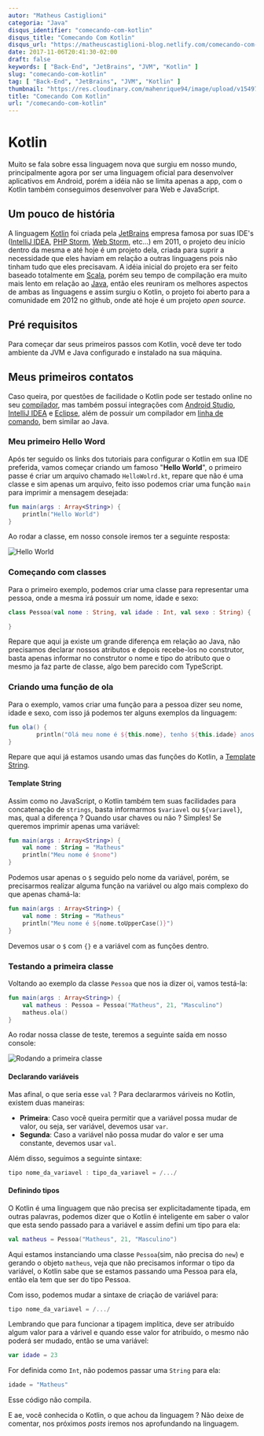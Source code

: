 ```yaml
---
autor: "Matheus Castiglioni"
categoria: "Java"
disqus_identifier: "comecando-com-kotlin"
disqus_title: "Comecando Com Kotlin"
disqus_url: "https://matheuscastiglioni-blog.netlify.com/comecando-com-kotlin"
date: 2017-11-06T20:41:30-02:00
draft: false
keywords: [ "Back-End", "JetBrains", "JVM", "Kotlin" ]
slug: "comecando-com-kotlin"
tag: [ "Back-End", "JetBrains", "JVM", "Kotlin" ]
thumbnail: "https://res.cloudinary.com/mahenrique94/image/upload/v1549726272/comecando-com-kotlin_sqiaot.png"
title: "Comecando Com Kotlin"
url: "/comecando-com-kotlin"
---
```


# Kotlin

Muito se fala sobre essa linguagem nova que surgiu em nosso mundo, principalmente agora por ser uma linguagem oficial para desenvolver aplicativos em Android, porém a idéia não se limita apenas a app, com o Kotlin também conseguimos desenvolver para Web e JavaScript.

## Um pouco de história

A linguagem [Kotlin](http://kotlinlang.org/) foi criada pela [JetBrains](https://www.jetbrains.com/) empresa famosa por suas IDE's ([IntelliJ IDEA](https://www.jetbrains.com/idea/), [PHP Storm](https://www.jetbrains.com/phpstorm/?fromMenu), [Web Storm](https://www.jetbrains.com/webstorm/?fromMenu), etc...) em 2011, o projeto deu início dentro da mesma e até hoje é um projeto dela, criada para suprir a necessidade que eles haviam em relação a outras linguagens pois não tinham tudo que eles precisavam. A idéia inicial do projeto era ser feito baseado totalmente em [Scala](https://www.scala-lang.org/), porém seu tempo de compilação era muito mais lento em relação ao [Java](https://en.wikipedia.org/wiki/Java_(programming_language)), então eles reuniram os melhores aspectos de ambas as linguagens e assim surgiu o Kotlin, o projeto foi aberto para a comunidade em 2012 no github, onde até hoje é um projeto *open source*.

## Pré requisitos

Para começar dar seus primeiros passos com Kotlin, você deve ter todo ambiente da JVM e Java configurado e instalado na sua máquina.

## Meus primeiros contatos

Caso queira, por questões de facilidade o Kotlin pode ser testado online no seu [compilador](https://try.kotlinlang.org/), mas também possuí integrações com [Android Studio](http://kotlinlang.org/docs/tutorials/kotlin-android.html), [IntelliJ IDEA](http://kotlinlang.org/docs/tutorials/getting-started.html) e [Eclipse](http://kotlinlang.org/docs/tutorials/getting-started-eclipse.html), além de possuir um compilador em [linha de comando](http://kotlinlang.org/docs/tutorials/command-line.html), bem similar ao Java.

### Meu primeiro Hello Word

Após ter seguido os links dos tutoriais para configurar o Kotlin em sua IDE preferida, vamos começar criando um famoso "**Hello World**", o primeiro passe é criar um arquivo chamado `HelloWolrd.kt`, repare que não é uma classe e sim apenas um arquivo, feito isso podemos criar uma função `main` para imprimir a mensagem desejada:

```kotlin
fun main(args : Array<String>) {
    println("Hello World")
}
```

Ao rodar a classe, em nosso console iremos ter a seguinte resposta:

![Hello World](https://res.cloudinary.com/mahenrique94/image/upload/v1549726349/kotlin-console-01_glkyen.png)

### Começando com classes

Para o primeiro exemplo, podemos criar uma classe para representar uma pessoa, onde a mesma irá possuir um nome, idade e sexo:

```kotlin
class Pessoa(val nome : String, val idade : Int, val sexo : String) {

}
```

Repare que aqui ja existe um grande diferença em relação ao Java, não precisamos declarar nossos atributos e depois recebe-los no construtor, basta apenas informar no construtor o nome e tipo do atributo que o mesmo ja faz parte de classe, algo bem parecido com TypeScript.

### Criando uma função de ola

Para o exemplo, vamos criar uma função para a pessoa dizer seu nome, idade e sexo, com isso já podemos ter alguns exemplos da linguagem:

```kotlin
fun ola() {
        println("Olá meu nome é ${this.nome}, tenho ${this.idade} anos e sou do sexo ${this.sexo.toLowerCase()}");
}
```

Repare que aqui já estamos usando umas das funções do Kotlin, a [Template String](http://kotlinlang.org/docs/reference/basic-syntax.html#using-string-templates).

#### Template String

Assim como no JavaScript, o Kotlin também tem suas facilidades para concatenação de `strings`, basta informarmos `$variavel` ou `${variavel}`, mas, qual a diferença ? Quando usar chaves ou não ? Simples! Se queremos imprimir apenas uma variável:

```kotlin
fun main(args : Array<String>) {
    val nome : String = "Matheus"
    println("Meu nome é $nome")
}
```

Podemos usar apenas o `$` seguido pelo nome da variável, porém, se precisarmos realizar alguma função na variável ou algo mais complexo do que apenas chamá-la:

```kotlin
fun main(args : Array<String>) {
    val nome : String = "Matheus"
    println("Meu nome é ${nome.toUpperCase()}")
}
```

Devemos usar o `$` com `{}` e a variável com as funções dentro.

### Testando a primeira classe

Voltando ao exemplo da classe `Pessoa` que nos ia dizer oi, vamos testá-la:

```kotlin
fun main(args : Array<String>) {
    val matheus : Pessoa = Pessoa("Matheus", 21, "Masculino")
    matheus.ola()
}
```

Ao rodar nossa classe de teste, teremos a seguinte saída em nosso console:

![Rodando a primeira classe](https://res.cloudinary.com/mahenrique94/image/upload/v1549726374/kotlin-console-02_kynsgz.png)

#### Declarando variáveis

Mas afinal, o que seria esse `val` ? Para declararmos váriveis no Kotlin, existem duas maneiras:

- **Primeira**: Caso você queira permitir que a variável possa mudar de valor, ou seja, ser variável, devemos usar `var`.
- **Segunda**: Caso a variável não possa mudar do valor e ser uma constante, devemos usar `val`.

Além disso, seguimos a seguinte sintaxe:

```kotlin
tipo nome_da_variavel : tipo_da_variavel = /.../
```

#### Definindo tipos

O Kotlin é uma linguagem que não precisa ser explicitadamente tipada, em outras palavras, podemos dizer que o Kotlin é inteligente em saber o valor que esta sendo passado para a variável e assim defini um tipo para ela:

```kotlin
val matheus = Pessoa("Matheus", 21, "Masculino")
```

Aqui estamos instanciando uma classe `Pessoa`(sim, não precisa do `new`) e gerando o objeto `matheus`, veja que não precisamos informar o tipo da variável, o Kotlin sabe que se estamos passando uma Pessoa para ela, então ela tem que ser do tipo Pessoa.

Com isso, podemos mudar a sintaxe de criação de variável para:

```kotlin
tipo nome_da_variavel = /.../
```

Lembrando que para funcionar a tipagem implitica, deve ser atribuído algum valor para a várivel e quando esse valor for atribuído, o mesmo não poderá ser mudado, então se uma variável:

```kotlin
var idade = 23
```

For definida como `Int`, não podemos passar uma `String` para ela:

```kotlin
idade = "Matheus"
```

Esse código não compila.

E ae, você conhecida o Kotlin, o que achou da linguagem ? Não deixe de comentar, nos próximos *posts* iremos nos aprofundando na linguagem.
